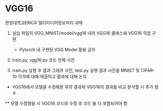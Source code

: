 # VGG16
한양대학교ERICA 멀티미디어정보처리 과제  

1. 실습 파일의 VGG_MNIST/model/vgg16 내의 VGG16 클래스에 VGG16 직접 구현

     - Pytorch 내 구현된 VGG Model 활용 금지

2. train.py, vgg16.py 코드 전체 사진

3. train.py 실행 후 결과 그래프 사진, test.py 실행 결과 사진을 MNIST 및 CIFAR-10 각각에 대해 제출하고 결과에 대해 논의

 

* VGG16에서 모델을 수정해본 후의 결과와 VGG16의 결과를 비교 분석할 시 추가 점수

** 모델 수정했을 시 VGG16 코드와 수정 후 코드 둘 다 포함되어야 함